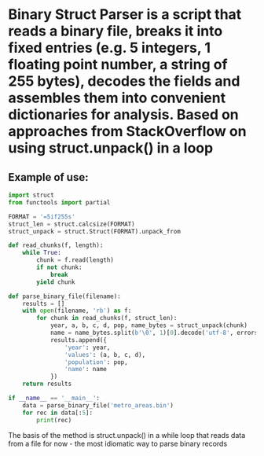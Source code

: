 # Binary Struct Parser is a script that reads a binary file, breaks it into fixed entries (e.g. 5 integers, 1 floating point number, a string of 255 bytes), decodes the fields and assembles them into convenient dictionaries for analysis. Based on approaches from StackOverflow on using struct.unpack() in a loop

## Example of use:

```python
import struct
from functools import partial

FORMAT = '=5if255s'
struct_len = struct.calcsize(FORMAT)
struct_unpack = struct.Struct(FORMAT).unpack_from

def read_chunks(f, length):
    while True:
        chunk = f.read(length)
        if not chunk:
            break
        yield chunk

def parse_binary_file(filename):
    results = []
    with open(filename, 'rb') as f:
        for chunk in read_chunks(f, struct_len):
            year, a, b, c, d, pop, name_bytes = struct_unpack(chunk)
            name = name_bytes.split(b'\0', 1)[0].decode('utf-8', errors='ignore')
            results.append({
                'year': year,
                'values': (a, b, c, d),
                'population': pop,
                'name': name
            })
    return results

if __name__ == '__main__':
    data = parse_binary_file('metro_areas.bin')
    for rec in data[:5]:
        print(rec)
```

The basis of the method is struct.unpack() in a while loop that reads data from a file for now - the most idiomatic way to parse binary records
